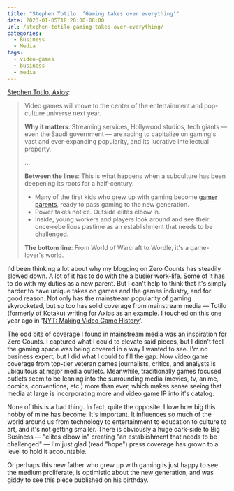 ```yaml
---
title: "Stephen Totilo: ‘Gaming takes over everything’"
date: 2023-01-05T18:20:00-08:00
url: /stephen-totilo-gaming-takes-over-everything/
categories:
  - Business
  - Media
tags:
  - video-games
  - business
  - media
---
```


[Stephen Totilo, Axios](https://www.axios.com/2022/12/29/video-games-entertainment-mario-bros-movie-hbo):

> Video games will move to the center of the entertainment and pop-culture universe next year.
>
> **Why it matters**: Streaming services, Hollywood studios, tech giants — even the Saudi government — are racing to capitalize on gaming's vast and ever-expanding popularity, and its lucrative intellectual property.
>
> …
>
> **Between the lines**: This is what happens when a subculture has been deepening its roots for a half-century.
>
> - Many of the first kids who grew up with gaming become [gamer parents](https://www.axios.com/2022/07/11/video-game-kids-safe-parents-guide), ready to pass gaming to the new generation.
> - Power takes notice. Outside elites elbow in.
> - Inside, young workers and players look around and see their once-rebellious pastime as an establishment that needs to be challenged.
>
> **The bottom line**: From World of Warcraft to Wordle, it's a game-lover's world.

I'd been thinking a lot about why my blogging on Zero Counts has steadily slowed down. A lot of it has to do with the a busier work-life. Some of it has to do with my duties as a new parent. But I can't help to think that it's simply harder to have unique takes on games and the games industry, and for good reason. Not only has the mainstream popularity of gaming skyrocketed, but so too has solid coverage from mainstream media — Totilo (formerly of Kotaku) writing for Axios as an example. I touched on this one year ago in '[NYT: Making Video Game History](/2022/01/01/nty-making-video-game-history/)'.

The odd bits of coverage I found in mainstream media was an inspiration for Zero Counts. I captured what I could to elevate said pieces, but I didn't feel the gaming space was being covered in a way I wanted to see. I'm no business expert, but I did what I could to fill the gap. Now video game coverage from top-tier veteran games journalists, critics, and analysts is ubiquitous at major media outlets. Meanwhile, traditionally games focused outlets seem to be leaning into the surrounding media (movies, tv, anime, comics, conventions, etc.) more than ever, which makes sense seeing that media at large is incorporating more and video game IP into it's catalog.

None of this is a bad thing. In fact, quite the opposite. I love how big this hobby of mine has become. It's important. It influences so much of the world around us from technology to entertainment to education to culture to art, and it's not getting smaller. There is obviously a huge dark-side to Big Business — "elites elbow in" creating "an establishment that needs to be challenged" — I'm just glad (read "hope") press coverage has grown to a level to hold it accountable.

Or perhaps this new father who grew up with gaming is just happy to see the medium proliferate, is optimistic about the new generation, and was giddy to see this piece published on his birthday.

